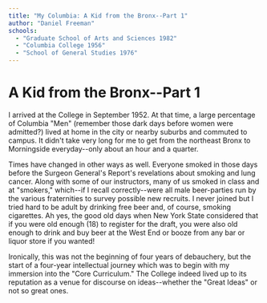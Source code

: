 ```yaml
---
title: "My Columbia: A Kid from the Bronx--Part 1"
author: "Daniel Freeman"
schools:
  - "Graduate School of Arts and Sciences 1982"
  - "Columbia College 1956"
  - "School of General Studies 1976"
---
```


# A Kid from the Bronx--Part 1

I arrived at the College in September 1952.  At that time, a large percentage of Columbia "Men" (remember those dark days before women were admitted?) lived at home in the city or nearby suburbs and commuted to campus.  It didn't take very long for me to get from the northeast Bronx to Morningside everyday--only about an hour and a quarter.

Times have changed in other ways as well.  Everyone smoked in those days before the Surgeon General's Report's revelations about smoking and lung cancer.  Along with some of our instructors, many of us smoked in class and at "smokers," which--if I recall correctly--were all male beer-parties run by the various fraternities to survey possible new recruits.  I never joined but I tried hard to be adult by drinking free beer and, of course, smoking cigarettes.  Ah yes, the good old days when New York State considered that if you were old enough (18) to register for the draft, you were also old enough to drink and buy beer at the West End or booze from any bar or liquor store if you wanted!

Ironically, this was not the beginning of four years of debauchery, but the start of a four-year intellectual journey which was to begin with my immersion into the "Core Curriculum."  The College indeed lived up to its reputation as a venue for discourse on ideas--whether the "Great Ideas" or not so great ones.
